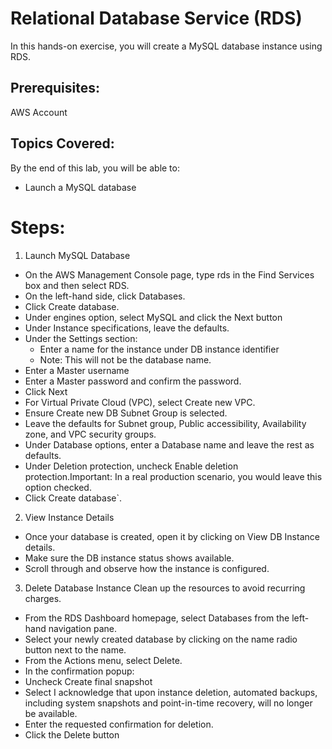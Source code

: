 # Relational Database Service (RDS)
In this hands-on exercise, you will create a MySQL database instance using RDS.

## Prerequisites:
AWS Account

## Topics Covered:
By the end of this lab, you will be able to:
- Launch a MySQL database

# Steps:
1. Launch MySQL Database
  - On the AWS Management Console page, type rds in the Find Services box and then select RDS.
  - On the left-hand side, click Databases.
  - Click Create database.
  - Under engines option, select MySQL and click the Next button
  - Under Instance specifications, leave the defaults.
  - Under the Settings section:
    - Enter a name for the instance under DB instance identifier
    - Note: This will not be the database name.
  - Enter a Master username
  - Enter a Master password and confirm the password.
  - Click Next
  - For Virtual Private Cloud (VPC), select Create new VPC.
  - Ensure Create new DB Subnet Group is selected.
  - Leave the defaults for Subnet group, Public accessibility, Availability zone, and VPC security groups.
  - Under Database options, enter a Database name and leave the rest as defaults.
  - Under Deletion protection, uncheck Enable deletion protection.Important: In a real production scenario, you would leave this option checked.
  - Click Create database`.
2. View Instance Details
  - Once your database is created, open it by clicking on View DB Instance details.
  - Make sure the DB instance status shows available.
  - Scroll through and observe how the instance is configured.
3. Delete Database Instance Clean up the resources to avoid recurring charges.
  - From the RDS Dashboard homepage, select Databases from the left-hand navigation pane.
  - Select your newly created database by clicking on the name radio button next to the name.
  - From the Actions menu, select Delete.
  - In the confirmation popup:
  - Uncheck Create final snapshot
  - Select I acknowledge that upon instance deletion, automated backups, including system snapshots and point-in-time recovery, will no longer be available.
  - Enter the requested confirmation for deletion.
  - Click the Delete button